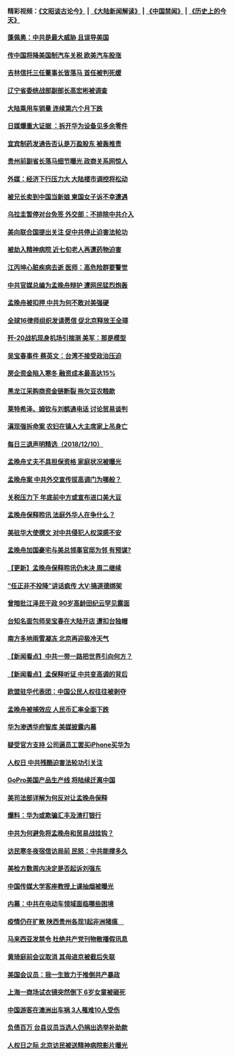 #### 精彩视频：[《文昭谈古论今》](https://github.com/gfw-breaker/wenzhao/blob/master/README.md?t=12111531) | [《大陆新闻解读》](https://github.com/gfw-breaker/ntdtv-comedy/blob/master/README.md?t=12111531) | [《中国禁闻》](https://github.com/gfw-breaker/ntdtv-news/blob/master/README.md?t=12111531) | [《历史上的今天》](https://github.com/gfw-breaker/today-in-history/blob/master/README.md?t=12111531) 

#### [蓬佩奥：中共是最大威胁 且误导美国](../pages/nsc413/n10904047.md?t=12111531) 

#### [传中国将降美国制汽车关税 欧美汽车股涨](../pages/nsc413/n10904018.md?t=12111531) 

#### [吉林信托三任董事长皆落马 首任被判死缓](../pages/nsc413/n10903456.md?t=12111531) 

#### [辽宁省委统战部副部长高宏彬被调查](../pages/nsc413/n10903332.md?t=12111531) 

#### [大陆乘用车销量 连续第六个月下跌](../pages/nsc413/n10903647.md?t=12111531) 


#### [日媒爆重大证据 ：拆开华为设备见多余零件](../pages/nsc413/n10903419.md?t=12111531) 

#### [宜宾制药发通告否认是万盈股东 被轰推责](../pages/nsc413/n10903453.md?t=12111531) 

#### [贵州前副省长落马细节曝光 政商关系网惊人](../pages/nsc413/n10903568.md?t=12111531) 

#### [外媒：经济下行压力大 大陆楼市调控将松动](../pages/nsc413/n10903214.md?t=12111531) 

#### [被兄长卖到中国当新娘 柬国女子诉不幸遭遇](../pages/nsc413/n10903571.md?t=12111531) 

#### [乌拉圭暂停对台免签 外交部：不排除中共介入](../pages/nsc413/n10903287.md?t=12111531) 

#### [美向联合国提出关注 促中共停止迫害法轮功](../pages/nsc413/n10902768.md?t=12111531) 

#### [被劫入精神病院 近七旬老人再遭药物迫害](../pages/nsc413/n10895059.md?t=12111531) 

#### [江丙坤心脏疾病去逝 医师：高危险群要警觉](../pages/nsc413/n10903386.md?t=12111531) 

#### [中共官媒总编为孟晚舟辩护 遭网民猛烈炮轰](../pages/nsc413/n10903379.md?t=12111531) 

#### [孟晚舟被扣押 中共为何不敢对美强硬](../pages/nsc413/n10903117.md?t=12111531) 

#### [全球16律师组织发请愿信 促北京释放王全璋](../pages/nsc413/n10902934.md?t=12111531) 

#### [歼-20战机现身机场引揣测 美军：那是模型](../pages/nsc413/n10903152.md?t=12111531) 

#### [吴宝春事件 蔡英文：台湾不接受政治压迫](../pages/nsc413/n10903176.md?t=12111531) 

#### [房企资金陷入寒冬 融资成本最高达15%](../pages/nsc413/n10902673.md?t=12111531) 

#### [黑龙江采购商资金链断裂 拖欠豆农粮款](../pages/nsc413/n10902992.md?t=12111531) 

#### [莱特希泽、姆钦与刘鹤通电话 讨论贸易谈判](../pages/nsc413/n10902887.md?t=12111531) 

#### [滇现强拆命案 农妇在镇人大主席家上吊身亡](../pages/nsc413/n10902803.md?t=12111531) 

#### [每日三退声明精选（2018/12/10）](../pages/nsc413/n10902958.md?t=12111531) 

#### [孟晚舟丈夫不具担保资格 家庭状况被曝光](../pages/nsc413/n10902804.md?t=12111531) 

#### [孟晚舟案 中共外交宣传拔高调门为哪般？](../pages/nsc413/n10902536.md?t=12111531) 

#### [关税压力下 年底前中方或宣布进口美大豆](../pages/nsc413/n10902217.md?t=12111531) 

#### [孟晚舟保释聆讯 法庭外华人在争什么？](../pages/nsc413/n10902577.md?t=12111531) 

#### [美驻华大使撰文 对中共侵犯人权深感不安](../pages/nsc413/n10902576.md?t=12111531) 

#### [孟晚舟加国豪宅与美总领事官邸为邻 有预谋?](../pages/nsc413/n10902678.md?t=12111531) 

#### [【更新】孟晚舟保释聆讯仍未决 周二继续](../pages/nsc413/n10902280.md?t=12111531) 

#### [“任正非不投降”讲话疯传 大V:搞道德绑架](../pages/nsc413/n10902500.md?t=12111531) 

#### [曾暗批江泽民干政 90岁高龄田纪云罕见露面](../pages/nsc413/n10902371.md?t=12111531) 

#### [台知名面包师吴宝春在大陆开店 遭扣台独帽](../pages/nsc413/n10902159.md?t=12111531) 

#### [南方多地雨雪凝冻 北京再迎极冷天气](../pages/nsc413/n10902203.md?t=12111531) 

#### [【新闻看点】中共一带一路把世界引向何方？](../pages/nsc413/n10902174.md?t=12111531) 

#### [【新闻看点】孟保释听证 中共变高调的背后](../pages/nsc413/n10902083.md?t=12111531) 

#### [欧盟驻华代表团：中国公民人权往往被剥夺](../pages/nsc413/n10902220.md?t=12111531) 

#### [孟晚舟被捕效应 人民币汇率全面下跌](../pages/nsc413/n10901234.md?t=12111531) 

#### [华为渗透华府智库 美媒披露内幕](../pages/nsc413/n10902192.md?t=12111531) 

#### [疑受官方支持 公司逼员工罢买iPhone买华为](../pages/nsc413/n10901867.md?t=12111531) 

#### [人权日 中共残酷迫害法轮功引关注](../pages/nsc413/n10899900.md?t=12111531) 

#### [GoPro美国产品生产线 将陆续迁离中国](../pages/nsc413/n10902041.md?t=12111531) 

#### [美司法部详解为何反对让孟晚舟保释](../pages/nsc413/n10902113.md?t=12111531) 

#### [爆料：华为或欺骗汇丰及渣打银行](../pages/nsc413/n10902104.md?t=12111531) 

#### [中共为何避免将孟晚舟和贸易战挂钩？](../pages/nsc413/n10901942.md?t=12111531) 

#### [访民寒冬夜宿信访局前 民怒：中共能撑多久](../pages/nsc413/n10900516.md?t=12111531) 

#### [美检方数周内决定是否起诉刘强东](../pages/nsc413/n10902024.md?t=12111531) 


#### [中国传媒大学客座教授上课抽烟被曝光](../pages/nsc413/n10901767.md?t=12111531) 

#### [内幕：中共在电动车领域面临哪些困境](../pages/nsc413/n10899031.md?t=12111531) 

#### [疫情仍在扩散 陕西贵州各现1起非洲猪瘟　](../pages/nsc413/n10901467.md?t=12111531) 

#### [马来西亚发禁令 杜绝共产党刊物散播假讯息](../pages/nsc413/n10901784.md?t=12111531) 

#### [黄琦庭前会议取消 其母进京被截后失联](../pages/nsc413/n10901688.md?t=12111531) 

#### [美国会议员：我一生致力于推倒共产暴政](../pages/nsc413/n10900543.md?t=12111531) 

#### [上海一商场试衣镜突然倒下 6岁女童被砸死](../pages/nsc413/n10901589.md?t=12111531) 

#### [中国游客在澳洲出车祸 3人罹难10人受伤](../pages/nsc413/n10901425.md?t=12111531) 

#### [负债百万 台县议员当选人仍捐出选举补助款](../pages/nsc413/n10901602.md?t=12111531) 

#### [人权日之际 北京访民被送精神病院影片曝光](../pages/nsc413/n10900973.md?t=12111531) 

